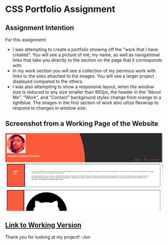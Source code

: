 # **CSS Portfolio Assignment**

## **Assignment Intention**
For this assignment:
* I was attempting to create a portfolio showing off the "work that I have created". You will see a picture of me, my name, as well as navigational links that take you directly to the section on the page that it corresponds with. 
* In my work section you will see a collection of my pervious work with links to the sites attached to the images. You will see a larger project displayed compared to the others.
* I was also attempting to show a responsive layout, when the window size is reduced to any size smaller than 992px, the header in the "About Me", "Work", and "Contact" background styles change from orange to a lightblue. The images in the first section of work also utlize flexwrap to respond to changes in window size.

## **Screenshot from a Working Page of the Website**
![Website Screenshot](./assets/images/Screenshot%202023-06-30%20202728.png)


## [**Link to Working Version**](https://jjumangi.github.io/css-portfolio/)

Thank you for looking at my project!
-Jon